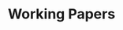 ---
title: Working Papers
cms_exclude: true

# View.
#   1 = List
#   2 = Compact
#   3 = Card
#   4 = Citation
View: 1

# Optional header image (relative to `static/media` folder).
header:
    caption: ''
    image: 'research_background.JPG'
---